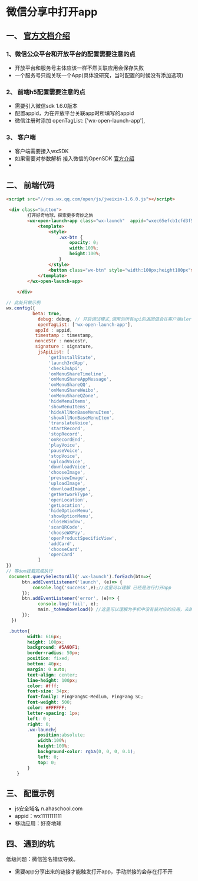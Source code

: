 <!--
 * @Description: 
 * @Author: yanyuanfeng
 * @Date: 2022-06-21 18:31:03
 * @LastEditors: yanyuanfeng
 * @LastEditTime: 2022-06-28 17:20:41
-->
# 微信分享中打开app

##  一、 [官方文档介绍](https://developers.weixin.qq.com/doc/offiaccount/OA_Web_Apps/Wechat_Open_Tag.html#%E8%B7%B3%E8%BD%ACAPP%EF%BC%9Awx-open-launch-app)

### 1、微信公众平台和开放平台的配置需要注意的点

+ 开放平台和服务号主体应该一样不然关联应用会保存失败
+ 一个服务号只能关联一个App(具体没研究，当时配置的时候没有添加选项)


### 2、 前端h5配置需要注意的点

+ 需要引入微信sdk 1.6.0版本
+ 配置appid，为在开放平台关联app时所填写的appid
+ 微信注册时添加  openTagList: ['wx-open-launch-app'],

### 3、 客户端

+ 客户端需要接入wxSDK 
+ 如果需要对参数解析 接入微信的OpenSDK [官方介绍](https://developers.weixin.qq.com/doc/offiaccount/OA_Web_Apps/APP_GET_EXTINF.html)
+ 
  

## 二、 前端代码

```html
<script src="//res.wx.qq.com/open/js/jweixin-1.6.0.js"></script>

 <div class="button">
        打开好奇地球，探索更多奇妙之旅
        <wx-open-launch-app class="wx-launch"  appid="wxec65efcb1cfd3f5c" ms-attr-extinfo="id={{poivInfo.id}}">
            <template>
                <style>
                    .wx-btn {
                        opacity: 0;
                        width:100%;
                        height:100%;
                    }
                </style>
                <button class="wx-btn" style="width:100px;height100px"></button>
            </template>
        </wx-open-launch-app>
    
    </div>
```
<!-- js -->
```javascript
// 此处只做示例
wx.config({
          beta: true,
            debug: debug, // 开启调试模式,调用的所有api的返回值会在客户端alert出来，若要查看传入的参数，可以在pc端打开，参数信息会通过log打出，仅在pc端时才会打印。
            openTagList: ['wx-open-launch-app'],
           appId : appid,
           timestamp : timestamp,
           nonceStr : noncestr,
           signature : signature,
            jsApiList: [
                'getInstallState',
                'launch3rdApp',
                'checkJsApi',
                'onMenuShareTimeline',
                'onMenuShareAppMessage',
                'onMenuShareQQ',
                'onMenuShareWeibo',
                'onMenuShareQZone',
                'hideMenuItems',
                'showMenuItems',
                'hideAllNonBaseMenuItem',
                'showAllNonBaseMenuItem',
                'translateVoice',
                'startRecord',
                'stopRecord',
                'onRecordEnd',
                'playVoice',
                'pauseVoice',
                'stopVoice',
                'uploadVoice',
                'downloadVoice',
                'chooseImage',
                'previewImage',
                'uploadImage',
                'downloadImage',
                'getNetworkType',
                'openLocation',
                'getLocation',
                'hideOptionMenu',
                'showOptionMenu',
                'closeWindow',
                'scanQRCode',
                'chooseWXPay',
                'openProductSpecificView',
                'addCard',
                'chooseCard',
                'openCard'
            ]
})
// 等dom挂载完成执行
 document.querySelectorAll('.wx-launch').forEach(btn=>{
      btn.addEventListener('launch', (e)=> {
          console.log('success',e);//这里可以理解 已经是进行打开app
      });
      btn.addEventListener('error', (e)=> {
            console.log('fail', e);
            main._toNewDownload() //这里可以理解为手机中没有装对应的应用，去跳转到下载页面
      });
  })
```
<!-- 样式 -->
```scss
 .button{
        width: 616px;
        height: 100px;
        background: #5A9DF1;
        border-radius: 50px;
        position: fixed;
        bottom: 40px;
        margin: 0 auto;
        text-align: center;
        line-height: 100px;
        color: #fff;
        font-size: 34px;
        font-family: PingFangSC-Medium, PingFang SC;
        font-weight: 500;
        color: #FFFFFF;
        letter-spacing: 1px;
        left: 0 ;
        right: 0;
        .wx-launch{
            position:absolute;
            width:100%;
            height:100%;
            background-color: rgba(0, 0, 0, 0.1);
            left: 0;
            top: 0;
        }
    }

```

## 三、 配置示例

+ js安全域名 n.ahaschool.com
+ appid：wx1111111111
+ 移动应用：好奇地球



## 四、 遇到的坑

低级问题：微信签名错误导致。

+ 需要app分享出来的链接才能触发打开app，手动拼接的会存在打不开



